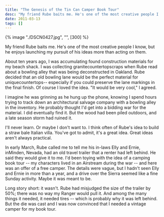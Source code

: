 ```yaml
---
title: "The Genesis of the Tin Can Camper Book Tour"
desc: "My friend Rube baits me. He's one of the most creative people I know, but he enjoys launching my pursuit of his ideas more than acting on them."
date: 2011-03-13
tags: []
---
```

<div class="md:float-right md:pl-10">
  {% image "./DSCN0427.jpg", "", [300] %}
</div>

My friend Rube baits me. He's one of the most creative people I know, but he enjoys launching my pursuit of his ideas more than acting on them.

About ten years ago, I was accumulating found construction materials for my beach shack. I was collecting granitecountertopscraps when Rube read about a bowling alley that was being deconstructed in Oakland. Rube decided that an old bowling lane would be the perfect material for uniquecountertops-- especially if you could preserve the lane markings in the final finish. Of course I loved the idea. "It would be very cool," I agreed.

I imagine he was grinning as he hung up the phone, knowing I spend hours trying to track down an architectural salvage company with a bowling alley in the inventory. He probably thought I'd get into a bidding war for the material. I did eventually find it. But the wood had been piled outdoors, and a late season storm had ruined it.

I'll never learn. Or maybe I don't want to. I think often of Rube's idea to build a straw bale Italian villa. You've got to admit, it's a great idea. Great ideas aren't always practical.

In early March, Rube called me to tell me his in-laws Elly and Ernie, inMinden, Nevada, had an old travel trailer that a renter had left behind. He said they would give it to me. I'd been toying with the idea of a camping book tour -- my characters lived in an Airstream during the war -- and here was an offer of a free camper. The details were vague, but I hadn't seen Elly and Ernie in more than a year, and a drive over the Sierra seemed like a fine Sunday activity. Maybe it was meant to be.

Long story short: it wasn't. Rube had misjudged the size of the trailer by 50%; there was no way my Ranger would pull it. And among the many things it needed, it needed tires -- which is probably why it was left behind. But the die was cast and I was now convinced that I needed a vintage camper for my book tour.
